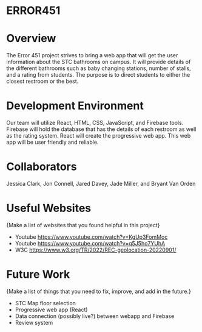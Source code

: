 # ERROR451

# Overview

The Error 451 project strives to bring a web app that will get the user information about the STC bathrooms on campus. It will provide details of the different bathrooms such as baby changing stations, number of stalls, and a rating from students. The purpose is to direct students to either the closest restroom or the best.

# Development Environment

Our team will utilize React, HTML, CSS, JavaScript, and Firebase tools. Firebase will hold the database that has the details of each restroom as well as the rating system. React will create the progressive web app. This web app will be user friendly and reliable.

# Collaborators

Jessica Clark, Jon Connell, Jared Davey, Jade Miller, and Bryant Van Orden

# Useful Websites

{Make a list of websites that you found helpful in this project}

- Youtube https://www.youtube.com/watch?v=KgUp3FomMoc
- Youtube https://www.youtube.com/watch?v=q5J5ho7YUhA
- W3C https://www.w3.org/TR/2022/REC-geolocation-20220901/

# Future Work

{Make a list of things that you need to fix, improve, and add in the future.}

- STC Map floor selection
- Progressive web app (React)
- Data connection (possibly live?) between webapp and Firebase
- Review system
